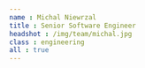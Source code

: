 ```yaml
---
name : Michal Niewrzal
title : Senior Software Engineer
headshot : /img/team/michal.jpg
class : engineering
all : true
---
```

